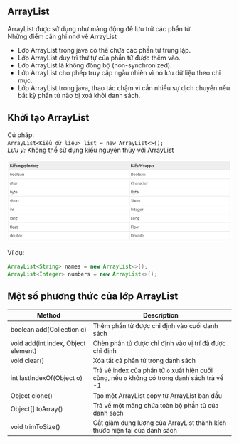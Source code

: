 ## ArrayList
ArrayList được sử dụng như mảng động để lưu trữ các phần tử.   
Những điểm cần ghi nhớ về ArrayList  
- Lớp ArrayList trong java có thể chứa các phần tử trùng lặp.
- Lớp ArrayList duy trì thứ tự của phần tử được thêm vào.
- Lớp ArrayList là không đồng bộ (non-synchronized).
- Lớp ArrayList cho phép truy cập ngẫu nhiên vì nó lưu dữ liệu theo chỉ mục.
- Lớp ArrayList trong java, thao tác chậm vì cần nhiều sự dịch chuyển nếu bất kỳ phần tử nào bị xoá khỏi danh sách.

## Khởi tạo ArrayList 
Cú pháp:  
`ArrayList<Kiểu dữ liệu> list = new ArrayList<>();`  
*Lưu ý:* Không thể sử dụng kiểu nguyên thủy với ArrayList

![image](wrapper.png)  


Ví dụ: 
```java
ArrayList<String> names = new ArrayList<>();
ArrayList<Integer> numbers = new ArrayList<>();
```

## Một số phương thức của lớp ArrayList

| Method | Description | 
|---|---|
| boolean add(Collection c) | Thêm phần tử được chỉ định vào cuối danh sách | 
| void add(int index, Object element) | Chèn phần tử được chỉ định vào vị trí đã được chỉ định | 
| void clear()| Xóa tất cả phần tử trong danh sách | 
| int lastIndexOf(Object o)| Trả về index của phần tử `o` xuất hiện cuối cùng, nếu `o` không có trong danh sách trả về -1  | 
|  Object clone()| Tạo một ArrayList copy từ ArrayList ban đầu | 
|  Object[] toArray()| Trả về một mảng chứa toàn bộ phần tử của danh sách | 
|  void trimToSize()| Cắt giảm dung lượng của ArrayList thành kích thước hiện tại của danh sách | 